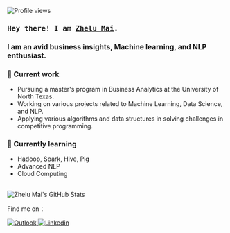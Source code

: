 <!-- Profile Views Counter -->
![Profile views](https://komarev.com/ghpvc/?username=Jerrymzl99&style=plastic&color=orange)

<!-- Intro  -->
<h3 align="left">
        <samp> Hey there! I am
                <b><a target="_blank" href="https://https://jerrymzl99.github.io/Personal_Web/">Zhelu Mai</a>.</b>
        </samp>
</h3>

### I am an avid business insights, Machine learning, and NLP enthusiast.


### 🔭 Current work
- Pursuing a master's program in Business Analytics at the University of North Texas.
- Working on various projects related to Machine Learning, Data Science, and NLP.
- Applying various algorithms and data structures in solving challenges in competitive programming.

### 🌱 Currently learning
- Hadoop, Spark, Hive, Pig
- Advanced NLP
- Cloud Computing 


<br>
<!-- Activity Widget -->
<img alt="Zhelu Mai's GitHub Stats"
        src="https://github-readme-stats.vercel.app/api?username=Jerrymzl99&show_icons=true&theme=swift" />

<!-- Social Links -->
<p>Find me on：</p>
<!-- Email -->
<a href="mailto:zhelumai@my.unt.edu" target="_blank"><img alt="Outlook"
        src="https://img.shields.io/badge/Outlook-1877F2?style=flat-square&logo=Outlook&logoColor=white">
</a>
<!-- Linkedin -->
<a href="https://www.linkedin.com/in/zhelu-jerry-mai/" target="_blank"><img alt="Linkedin"
        src="https://img.shields.io/badge/-Linkedin-0A66C2?style=flat-square&logo=Linkedin&logoColor=white">
</a>
